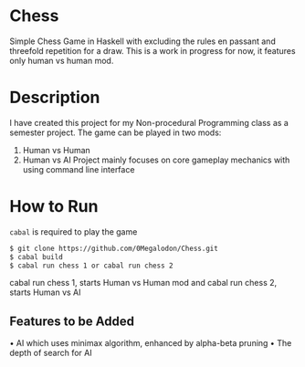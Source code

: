 # Chess
Simple Chess Game in Haskell with excluding the rules en passant and threefold repetition for a draw.
This is a work in progress for now, it features only human vs human mod.

# Description
I have created this project for my Non-procedural Programming class as a semester project. The game can be played in two mods:
1. Human vs Human
2. Human vs AI
Project mainly focuses on core gameplay mechanics with using command line interface

# How to Run
`cabal` is required to play the game

```sh
$ git clone https://github.com/0Megalodon/Chess.git
$ cabal build
$ cabal run chess 1 or cabal run chess 2
```
cabal run chess 1, starts Human vs Human mod and cabal run chess 2, starts Human vs AI


## Features to be Added
• AI which uses minimax algorithm, enhanced by alpha-beta pruning
• The depth of search for AI
